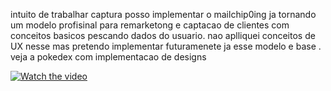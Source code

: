 intuito de trabalhar captura posso implementar o mailchip0ing ja tornando um modelo profisinal para remarketong e captacao de clientes com conceitos basicos pescando dados do usuario. nao aplliquei conceitos de UX nesse mas pretendo implementar futuramenete ja esse modelo e base
.
veja a pokedex com implementacao de designs

[![Watch the video](https://youtu.be/rJoFKfNTEvQ)](https://youtu.be/rJoFKfNTEvQ)
